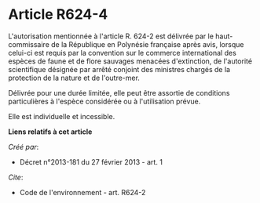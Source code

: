 # Article R624-4

L'autorisation mentionnée à l'article R. 624-2 est délivrée par le haut-commissaire de la République en Polynésie française
après avis, lorsque celui-ci est requis par la convention sur le commerce international des espèces de faune et de flore
sauvages menacées d'extinction, de l'autorité scientifique désignée par arrêté conjoint des ministres chargés de la
protection de la nature et de l'outre-mer.

Délivrée pour une durée limitée, elle peut être assortie de conditions particulières à l'espèce considérée ou à l'utilisation
prévue.

Elle est individuelle et incessible.

**Liens relatifs à cet article**

_Créé par_:

  - Décret n°2013-181 du 27 février 2013 - art. 1

_Cite_:

  - Code de l'environnement - art. R624-2
